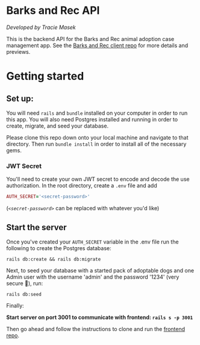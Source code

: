 # Barks and Rec API

_Developed by Tracie Masek_

This is the backend API for the Barks and Rec animal adoption case management app. See the [Barks and Rec client repo][front] for more details and previews.

# Getting started

## Set up:

You will need `rails` and `bundle` installed on your computer in order to run this app. You will also need Postgres installed and running in order to create, migrate, and seed your database.

Please clone this repo down onto your local machine and navigate to that directory. Then run `bundle install` in order to install all of the necessary gems.

### JWT Secret

You'll need to create your own JWT secret to encode and decode the use authorization. In the root directory, create a `.env` file and add

```ruby
AUTH_SECRET='<secret-password>'
```
(_`<secret-password>`_ can be replaced with whatever you'd like)

## Start the server

Once you've created your `AUTH_SECRET` variable in the .env file run the following to create the Postgres database:

```rails db:create && rails db:migrate```

Next, to seed your database with a started pack of adoptable dogs and one Admin user with the username 'admin' and the password '1234' (very secure 🔐), run: 

```rails db:seed``` 

Finally:

**Start server on port 3001 to communicate with frontend: `rails s -p 3001`**

Then go ahead and follow the instructions to clone and run the [frontend repo][front]. 



[front]: https://github.com/traciemasek/barks-and-rec-client